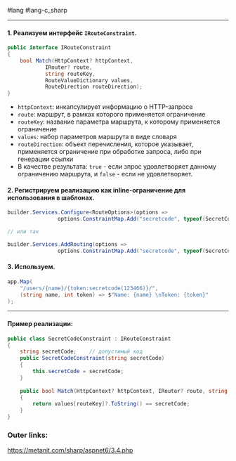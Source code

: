 #lang #lang-c_sharp 

---
#### 1. Реализуем интерфейс `IRouteConstraint`.

```csharp
public interface IRouteConstraint
{
    bool Match(HttpContext? httpContext,
            IRouter? route,
            string routeKey,
            RouteValueDictionary values,
            RouteDirection routeDirection);
}
```

- `httpContext`: инкапсулирует информацию о HTTP-запросе  
- `route`: маршрут, в рамках которого применяется ограничение 
- `routeKey`: название параметра маршрута, к которому применяется ограничение
- `values`: набор параметров маршрута в виде словаря
- `routeDirection`: объект перечисления, которое указывает, применяется ограничение при обработке запроса, либо при генерации ссылки
- В качестве результата: `true` - если зпрос удовлетворяет данному ограничению маршрута, и `false` - если не удовлетворяет.


#### 2. Регистрируем реализацию как inline-ограничение для использования в шаблонах.

```csharp
builder.Services.Configure<RouteOptions>(options =>
			    options.ConstraintMap.Add("secretcode", typeof(SecretCodeConstraint)));  // SecretCodeConstraint - класс реализации интерфейса ограничения

// или так

builder.Services.AddRouting(options =>
                options.ConstraintMap.Add("secretcode", typeof(SecretCodeConstraint)));
```

#### 3. Используем.

```csharp
app.Map(
    "/users/{name}/{token:secretcode(123466)}/",
    (string name, int token) => $"Name: {name} \nToken: {token}"
);
```

---

#### **Пример реализации:**

```csharp
public class SecretCodeConstraint : IRouteConstraint
{
    string secretCode;    // допустимый код
    public SecretCodeConstraint(string secretCode)
    {
        this.secretCode = secretCode;
    }
 
    public bool Match(HttpContext? httpContext, IRouter? route, string routeKey, RouteValueDictionary values, RouteDirection routeDirection)
    {
        return values[routeKey]?.ToString() == secretCode;
    }
}
```

### Outer links:
https://metanit.com/sharp/aspnet6/3.4.php